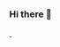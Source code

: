 ### Hi there 👋

<a href="(https://github.com/enjuiada/github-readme-stats)">
         <img align="center" scr="(https://github-readme-stats.vercel.app/api?username=enjuiada&show_icons=true&theme=midnight-purple)]" />
<a/>
<a href="https://github.com/enjuiada/github-readme-stats">
   <img align="center" scr="(https://github-readme-stats.vercel.app/api/top-langs/?username=enjuiada&layout=compact)]" />
<a/>








